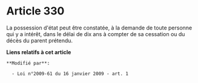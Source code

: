 # Article 330

La possession d'état peut être constatée, à la demande de toute personne qui y a intérêt, dans le délai de dix ans à compter
de sa cessation ou du décès du parent prétendu.

**Liens relatifs à cet article**

	**Modifié par**:

	  - Loi n°2009-61 du 16 janvier 2009 - art. 1
